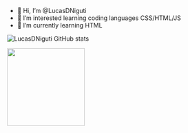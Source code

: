 - 👋 Hi, I’m @LucasDNiguti
- 👀 I’m interested learning coding languages CSS/HTML/JS
- 🌱 I’m currently learning HTML

![LucasDNiguti GitHub stats](https://github-readme-stats.vercel.app/api?username=LucasDNiguti&show_icons=true&theme=gotham)

 <div> 
  <a href="https://github.com/LucasDNiguti">
  <img height="180em" src="https://github-readme-stats.vercel.app/api/top-langs/?username=ThiagoBussola&layout=compact&langs_count=7&theme=gotham"/>
</div>
